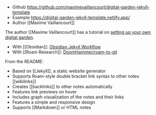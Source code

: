 ---
---

- Github https://github.com/maximevaillancourt/digital-garden-jekyll-template
- Example https://digital-garden-jekyll-template.netlify.app/
- Author [[Maxime Vaillancourt]]

The author [[Maxime Vaillancourt]] has a tutorial on [setting up your own digital garden](https://maximevaillancourt.com/blog/setting-up-your-own-digital-garden-with-jekyll).
  - With [[Obsidian]]: [Obsidian Jekyll Workflow](https://refinedmind.co/obsidian-jekyll-workflow)
  - With [[Roam Research]]: [DoomHammer/roam-to-git](https://github.com/DoomHammer)

From the README:
  - Based on [[Jekyll]], a static website generator
  - Supports Roam-style double bracket link syntax to other notes [[wikilinks]]
  - Creates [[backlinks]] to other notes automatically
  - Features link previews on hover
  - Includes graph visualization of the notes and their links
  - Features a simple and responsive design
  - Supports [[Markdown]] or HTML notes
